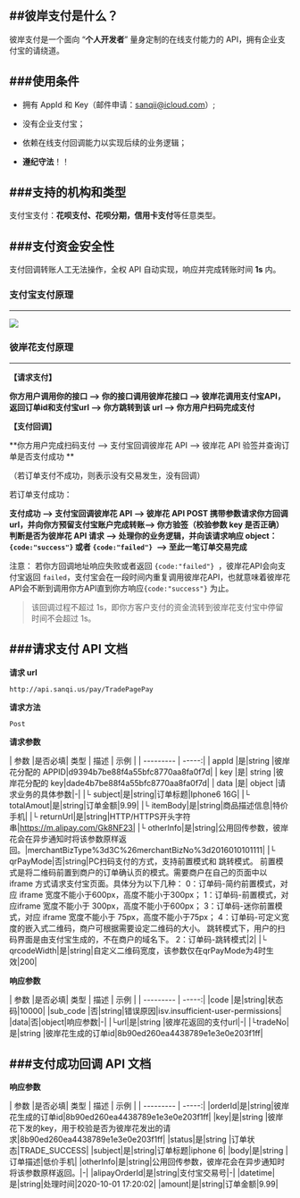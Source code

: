 ##彼岸支付是什么？
----

彼岸支付是一个面向 “**个人开发者**” 量身定制的在线支付能力的 API，拥有企业支付宝的请绕道。


###使用条件
----
- 拥有 AppId 和 Key（邮件申请：sanqii@icloud.com）;
- 没有企业支付宝；

- 依赖在线支付回调能力以实现后续的业务逻辑；

- **遵纪守法**！！


###支持的机构和类型
----
支付宝支付：**花呗支付、花呗分期，信用卡支付**等任意类型。

###支付资金安全性
----
支付回调转账人工无法操作，全权 API 自动实现，响应并完成转账时间 **1s** 内。

### 支付宝支付原理
----
![](https://gw.alipayobjects.com/os/skylark-tools/public/files/0ba3e82ad37ecf8649ee4219cfe9d16b.png%26originHeight%3D2023%26originWidth%3D2815%26size%3D526149%26status%3Ddone%26width%3D2815)

### 彼岸花支付原理
----
**【请求支付】**

**你方用户调用你的接口 ——> 你的接口调用彼岸花接口 ——> 彼岸花调用支付宝API，返回订单id和支付宝url ——> 你方跳转到该 url ——> 你方用户扫码完成支付**

**【支付回调】**

**你方用户完成扫码支付 ——> 支付宝回调彼岸花 API ——> 彼岸花 API 验签并查询订单是否支付成功
**

（若订单支付不成功，则表示没有交易发生，没有回调）

若订单支付成功：

**支付成功 ——> 支付宝回调彼岸花 API ——> 彼岸花 API POST 携带参数请求你方回调 url，并向你方预留支付宝账户完成转账——> 你方验签（校验参数 key 是否正确）判断是否为彼岸花 API 请求 ——> 处理你的业务逻辑，并向该请求响应 object：`{code:"success"}` 或者 `{code:"failed"} `——> 至此一笔订单交易完成**

注意：
若你方回调地址响应失败或者返回 `{code:"failed"} `，彼岸花API会向支付宝返回 `failed`，支付宝会在一段时间内重复调用彼岸花API，也就意味着彼岸花API会不断到调用你方API直到你方响应` {code:"success"} ` 为止。

> 该回调过程不超过 1s，即你方客户支付的资金流转到彼岸花支付宝中停留时间不会超过 1s。


###请求支付 API 文档
----
**请求 url**

`http://api.sanqi.us/pay/TradePagePay`

**请求方法**

`Post`

**请求参数**

| 参数 |是否必填| 类型 | 描述 | 示例 |
| --------- | -----:|
| appId  |是|string |彼岸花分配的 APPID|d9394b7be88f4a55bfc8770aa8fa0f7d|
| key   |是|   string |彼岸花分配的 key|dade4b7be88f4a55bfc8770aa8fa0f7d|
| data  |是| object |请求业务的具体参数|-|
|└ subject|是|string|订单标题|Iphone6 16G|
|└ totalAmout|是|string|订单金额|9.99|
|└ itemBody|是|string|商品描述信息|特价手机|
|└ returnUrl|是|string|HTTP/HTTPS开头字符串|https://m.alipay.com/Gk8NF23|
|└ otherInfo|是|string|公用回传参数，彼岸花会在异步通知时将该参数原样返回。|merchantBizType%3d3C%26merchantBizNo%3d2016010101111|
|└ qrPayMode|否|string|PC扫码支付的方式，支持前置模式和 跳转模式。 前置模式是将二维码前置到商户的订单确认页的模式。需要商户在自己的页面中以 iframe 方式请求支付宝页面。具体分为以下几种： 0：订单码-简约前置模式，对应 iframe 宽度不能小于600px，高度不能小于300px； 1：订单码-前置模式，对应iframe 宽度不能小于 300px，高度不能小于600px； 3：订单码-迷你前置模式，对应 iframe 宽度不能小于 75px，高度不能小于75px； 4：订单码-可定义宽度的嵌入式二维码，商户可根据需要设定二维码的大小。 跳转模式下，用户的扫码界面是由支付宝生成的，不在商户的域名下。 2：订单码-跳转模式|2|
|└ qrcodeWidth|是|string|自定义二维码宽度，该参数仅在qrPayMode为4时生效|200|

**响应参数**

| 参数 |是否必填| 类型 | 描述 | 示例 |
| --------- | -----:|
|code |是|string|状态码|10000|
|sub_code |否|string|错误原因|isv.insufficient-user-permissions|
|data|否|object|响应参数|-|
|└url|是|string |彼岸花返回的支付url|-|
|└tradeNo|是|string |彼岸花生成的订单id|8b90ed260ea4438789e1e3e0e203f1ff|


###支付成功回调 API 文档
----
**响应参数**

| 参数 |是否必填| 类型 | 描述 | 示例 |
| --------- | -----:|
|orderId|是|string|彼岸花生成的订单id|8b90ed260ea4438789e1e3e0e203f1ff|
|key|是|string |彼岸花下发的key，用于校验是否为彼岸花发出的请求|8b90ed260ea4438789e1e3e0e203f1ff|
|status|是|string |订单状态|TRADE_SUCCESS|
|subject|是|string|订单标题|iphone 6|
|body|是|string |订单描述|低价手机|
|otherInfo|是|string|公用回传参数，彼岸花会在异步通知时将该参数原样返回。|-|
|alipayOrderId|是|string|支付宝交易号|-|
|datetime|是|string|处理时间|2020-10-01 17:20:02|
|amount|是|string|订单金额|9.99|
